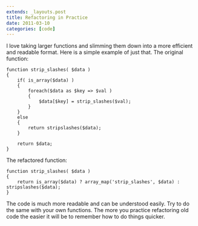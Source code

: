 ```yaml
---
extends: _layouts.post
title: Refactoring in Practice
date: 2011-03-10
categories: [code]
---
```

I love taking larger functions and slimming them down into a more efficient and readable format. Here is a simple example of just that. The original function:

```
function strip_slashes( $data )
{
    if( is_array($data) )
    {
        foreach($data as $key => $val )
        {
            $data[$key] = strip_slashes($val);
        }
    }
    else
    {
        return stripslashes($data);
    }

    return $data;
}
```

The refactored function:

```
function strip_slashes( $data )
{
    return is_array($data) ? array_map('strip_slashes', $data) : stripslashes($data);
}
```

The code is much more readable and can be understood easily. Try to do the same with your own functions. The more you practice refactoring old code the easier it will be to remember how to do things quicker.
